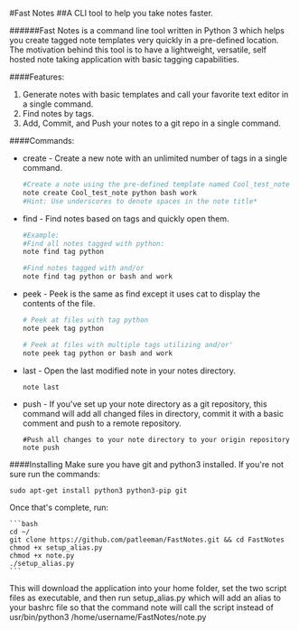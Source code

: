 #Fast Notes
##A CLI tool to help you take notes faster.

######Fast Notes is a command line tool written in Python 3 which helps you create tagged note templates very quickly in a pre-defined location.  The motivation behind this tool is to have a lightweight, versatile, self hosted note taking application with basic tagging capabilities.

####Features:
  1. Generate notes with basic templates and call your favorite text editor in a single command.
  2. Find notes by tags.
  3. Add, Commit, and Push your notes to a git repo in a single command.

####Commands:
* create - Create a new note with an unlimited number of tags in a single command.

    ```bash
    #Create a note using the pre-defined template named Cool_test_note with the following tags...*
    note create Cool_test_note python bash work
    #Hint: Use underscores to denote spaces in the note title*
    ```

* find - Find notes based on tags and quickly open them.

    ```bash
    #Example:
    #Find all notes tagged with python:
    note find tag python

    #Find notes tagged with and/or
    note find tag python or bash and work
    ```
* peek - Peek is the same as find except it uses cat to display the contents of the file.

    ```bash
    # Peek at files with tag python
    note peek tag python

    # Peek at files with multiple tags utilizing and/or'
    note peek tag python or bash and work

* last - Open the last modified note in your notes directory.

    ```bash
    note last
    ```

* push - If you've set up your note directory as a git repository, this command will add all changed files in directory, commit it with a basic comment and push to a remote repository.

    ```
    #Push all changes to your note directory to your origin repository
    note push
    ```

####Installing
Make sure you have git and python3 installed.  If you're not sure run the commands:

    sudo apt-get install python3 python3-pip git

Once that's complete, run:

    ```bash
    cd ~/
    git clone https://github.com/patleeman/FastNotes.git && cd FastNotes
    chmod +x setup_alias.py
    chmod +x note.py
    ./setup_alias.py
    ```

This will download the application into your home folder, set the two script files as executable, and then run setup_alias.py which will add an alias to your bashrc file so that the command note will call the script instead of usr/bin/python3 /home/username/FastNotes/note.py

